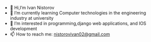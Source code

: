 - 👋 Hi,I’m Ivan Nistorov 
- 🌱 I’m currently learning Computer technologies in the engineering industry at university 
- 👀 I’m interested in programming,django web applications, and IOS development 
- 📫 How to reach me: nistorovivan02@gmail.com
